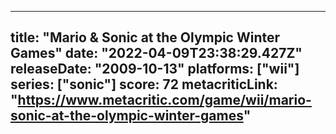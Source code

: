 
---
title: "Mario & Sonic at the Olympic Winter Games"
date: "2022-04-09T23:38:29.427Z"
releaseDate: "2009-10-13"
platforms: ["wii"]
series: ["sonic"]
score: 72
metacriticLink: "https://www.metacritic.com/game/wii/mario-sonic-at-the-olympic-winter-games"
---
